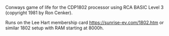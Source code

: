 Conways game of life for the CDP1802 processor using RCA BASIC Level 3 (copyright 1981 by Ron Cenker).  

Runs on the Lee Hart membership card https://sunrise-ev.com/1802.htm or similar 1802 setup with RAM starting at 8000h.
